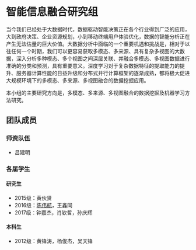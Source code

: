 # 智能信息融合研究组 

当今我们已经处于大数据时代，数据驱动智能决策正在各个行业得到广泛的应用，大到政府决策、企业资源规划，小到移动终端用户体验优化，数据的智能分析正在产生无法估量的巨大价值。大数据分析中面临的一个重要机遇和挑战是，相对于以往任何一个时期，我们可以更容易获取多模态、多来源、具有复杂多视图的大数据，深入分析多种模态、多个视图之间深层关联、并融合多模态、多视图数据进行准确的分类和预测，具有重要意义。深度学习对于复杂数据特征的提取能力的提升、服务器计算性能的日益升级和分布式并行计算框架的逐渐成熟，都将极大促进大规模环境下的多模态、多来源、多视图融合的数据挖掘应用。

本小组的主要研究方向是，多模态、多来源、多视图融合的数据挖掘及机器学习方法研究。

## 团队成员
### 师资队伍
- 吕建明

### 各届学生
#### 研究生
- 2015级：黄伙贤
- 2016级：[陈伟航](http://cweihang.cn)，王鑫同
- 2017级：钟嘉杰，肖钦哲，孙庆辉

#### 本科生
- 2012级：黄锋涛，杨俊杰，吴天锋

